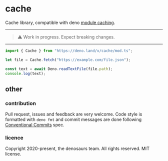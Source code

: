 # cache 

Cache library, compatible with deno [module caching](https://deno.land/manual/linking_to_external_code).  

---
> ⚠️ Work in progress. Expect breaking changes.
---

```typescript
import { Cache } from "https://deno.land/x/cache/mod.ts";

let file = Cache.fetch("https://example.com/file.json");

const text = await Deno.readTextFile(file.path);
console.log(text);
```

## other

### contribution

Pull request, issues and feedback are very welcome. Code style is formatted with `deno fmt` and commit messages are done following [Conventional Commits](https://www.conventionalcommits.org/en/v1.0.0/) spec.

### licence

Copyright 2020-present, the denosaurs team. All rights reserved. MIT license.